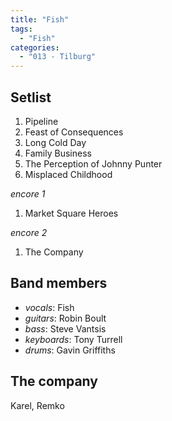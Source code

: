 ```yaml
---
title: "Fish"
tags:
  - "Fish"
categories:
  - "013 - Tilburg"
---
```

Setlist
-------
1. Pipeline
1. Feast of Consequences
1. Long Cold Day
1. Family Business
1. The Perception of Johnny Punter
1. Misplaced Childhood

_encore 1_

1. Market Square Heroes

_encore 2_

1. The Company

Band members
------------
* _vocals_: Fish
* _guitars_: Robin Boult
* _bass_: Steve Vantsis
* _keyboards_: Tony Turrell
* _drums_: Gavin Griffiths

The company
-----------
Karel, Remko
